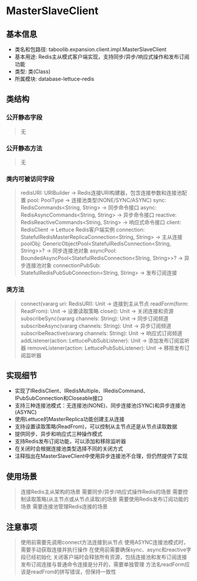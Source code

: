 # MasterSlaveClient

## 基本信息
- 类名和包路径: taboolib.expansion.client.impl.MasterSlaveClient
- 基本用途: Redis主从模式客户端实现，支持同步/异步/响应式操作和发布订阅功能
- 类型: 类(Class)
- 所属模块: database-lettuce-redis

## 类结构

### 公开静态字段
> 无

### 公开静态方法
> 无

### 类内可被访问字段
> redisURI: URIBuilder -> Redis连接URI构建器，包含连接参数和连接池配置
> pool: PoolType -> 连接池类型(NONE/SYNC/ASYNC)
> sync: RedisCommands<String, String> -> 同步命令接口
> async: RedisAsyncCommands<String, String> -> 异步命令接口
> reactive: RedisReactiveCommands<String, String> -> 响应式命令接口
> client: RedisClient -> Lettuce Redis客户端实例
> connection: StatefulRedisMasterReplicaConnection<String, String> -> 主从连接
> poolObj: GenericObjectPool<StatefulRedisConnection<String, String>>? -> 同步连接池对象
> asyncPool: BoundedAsyncPool<StatefulRedisConnection<String, String>>? -> 异步连接池对象
> connectionPubSub: StatefulRedisPubSubConnection<String, String> -> 发布订阅连接

### 类方法
> connect(vararg uri: RedisURI): Unit -> 连接到主从节点
> readForm(form: ReadFrom): Unit -> 设置读取策略
> close(): Unit -> 关闭连接和资源
> subscribeSync(vararg channels: String): Unit -> 同步订阅频道
> subscribeAsync(vararg channels: String): Unit -> 异步订阅频道
> subscribeReactive(vararg channels: String): Unit -> 响应式订阅频道
> addListener(action: LettucePubSubListener): Unit -> 添加发布订阅监听器
> removeListener(action: LettucePubSubListener): Unit -> 移除发布订阅监听器

## 实现细节
- 实现了IRedisClient、IRedisMultiple、IRedisCommand、IPubSubConnection和Closeable接口
- 支持三种连接池模式：无连接池(NONE)、同步连接池(SYNC)和异步连接池(ASYNC)
- 使用Lettuce的MasterReplica功能创建主从连接
- 支持设置读取策略(ReadFrom)，可以控制从主节点还是从节点读取数据
- 提供同步、异步和响应式三种操作模式
- 支持Redis发布订阅功能，可以添加和移除监听器
- 在关闭时会根据连接池类型选择不同的关闭方式
- 注释指出在MasterSlaveClient中使用异步连接池不合理，但仍然提供了实现

## 使用场景
> 连接Redis主从架构的场景
> 需要同步/异步/响应式操作Redis的场景
> 需要控制读取策略(从主节点或从节点读取)的场景
> 需要使用Redis发布订阅功能的场景
> 需要连接池管理Redis连接的场景

## 注意事项
> 使用前需要先调用connect方法连接到从节点
> 使用ASYNC连接池模式时，需要手动获取连接并执行操作
> 在使用前需要确保sync、async和reactive字段已经初始化
> 关闭客户端时会释放所有资源，包括连接池和发布订阅连接
> 发布订阅连接与普通命令连接是分开的，需要单独管理
> 方法名readForm应该是readFrom的拼写错误，但保持一致性
